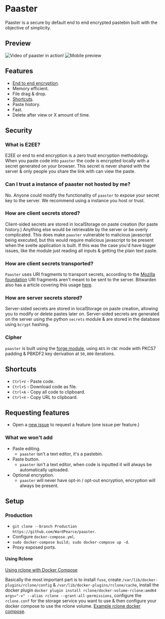 # Paaster
Paaster is a secure by default end to end encrypted pastebin built with the objective of simplicity.

## Preview
![Video of paaster in action!](https://i.imgur.com/KwOsIxL.gif)
![Mobile preview](https://i.imgur.com/00eIv0g.png)

## Features
- [End to end encryption](#what-is-e2ee).
- Memory efficient.
- File drag & drop.
- [Shortcuts](#shortcuts).
- Paste history.
- Fast.
- Delete after view or X amount of time.

## Security
### What is E2EE?
E2EE or end to end encryption is a zero trust encryption methodology. When you paste code into `paaster` the code is encrypted locally with a secret generated on your browser. This secret is never shared with the server & only people you share the link with can view the paste.

### Can I trust a instance of paaster not hosted by me?
No. Anyone could modify the functionality of `paaster` to expose your secret key to the server. We recommend using a instance you host or trust.

### How are client secrets stored?
Client-sided secrets are stored in localStorage on paste creation (for paste history.) Anything else would be retrievable by the server or be overly complicated. This does make `paaster` vulnerable to malicious javascript being executed, but this would require malicious javascript to be present when the svelte application is built. If this was the case you'd have bigger issues, like the module just reading all inputs & getting the plain text paste.

### How are client secrets transported?
`Paaster` uses URI fragments to transport secrets, according to the [Mozilla foundation](https://developer.mozilla.org/en-US/docs/Learn/Common_questions/What_is_a_URL#anchor) URI fragments aren't meant to be sent to the server. Bitwarden also has a article covering this usage [here](https://bitwarden.com/blog/bitwarden-send-how-it-works/).

### How are server secrets stored?
Server-sided secrets are stored in localStorage on paste creation, allowing you to modify or delete pastes later on. Server-sided secrets are generated on the server using the python `secrets` module & are stored in the database using `bcrypt` hashing.

### Cipher
`paaster` is built using the [forge module](https://github.com/digitalbazaar/forge), using `AES` in `CBC` mode with PKCS7 padding & PBKDF2 key derivation at `50,000` iterations. 

## Shortcuts
- `Ctrl+V` - Paste code.
- `Ctrl+S` - Download code as file.
- `Ctrl+A` - Copy all code to clipboard.
- `Ctrl+X` - Copy URL to clipboard.

## Requesting features
- Open a [new issue](https://github.com/WardPearce/paaster/issues/new) to request a feature (one issue per feature.)

### What we won't add
- Paste editing.
    - `paaster` isn't a text editor, it's a pastebin.
- Paste button.
    - `paaster` isn't a text editor, when code is inputted it will always be automatically uploaded.
- Optional encryption.
    - `paaster` will never have opt-in / opt-out encryption, encryption will always be present.

## Setup
### Production
- `git clone --branch Production https://github.com/WardPearce/paaster`.
- Configure `docker-compose.yml`.
- `sudo docker-compose build; sudo docker-compose up -d`.
- Proxy exposed ports.

#### Using Rclone
[Using rclone with Docker Compose](https://rclone.org/docker/#getting-started)

Basically the most important part is to install `fuse`, create `/var/lib/docker-plugins/rclone/config` & `/var/lib/docker-plugins/rclone/cache`, install the docker plugin `docker plugin install rclone/docker-volume-rclone:amd64 args="-v" --alias rclone --grant-all-permissions`, configure the `rclone.conf` for the storage service you want to use & then configure your docker compose to use the rclone volume. [Example rclone docker compose](/rclone-docker-example.yml).